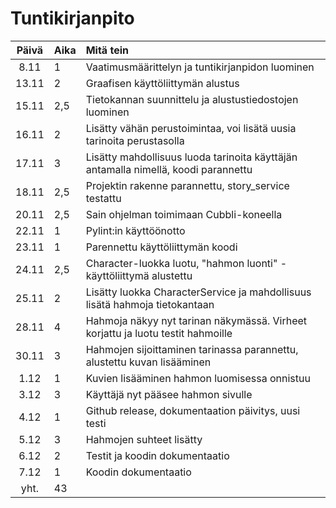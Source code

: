 # Tuntikirjanpito

| Päivä | Aika | Mitä tein |
| :----:|:-----| :-----|
| 8.11  | 1    | Vaatimusmäärittelyn ja tuntikirjanpidon luominen |
| 13.11 | 2    | Graafisen käyttöliittymän alustus |
| 15.11 | 2,5  | Tietokannan suunnittelu ja alustustiedostojen luominen |
| 16.11 | 2    | Lisätty vähän perustoimintaa, voi lisätä uusia tarinoita perustasolla |
| 17.11 | 3    | Lisätty mahdollisuus luoda tarinoita käyttäjän antamalla nimellä, koodi parannettu |
| 18.11 | 2,5  | Projektin rakenne parannettu, story_service testattu |
| 20.11 | 2,5  | Sain ohjelman toimimaan Cubbli-koneella |
| 22.11 | 1    | Pylint:in käyttöönotto |
| 23.11 | 1    | Parennettu käyttöliittymän koodi |
| 24.11 | 2,5  | Character-luokka luotu, "hahmon luonti" -käyttöliittymä alustettu |
| 25.11 | 2    | Lisätty luokka CharacterService ja mahdollisuus lisätä hahmoja tietokantaan |
| 28.11 | 4    | Hahmoja näkyy nyt tarinan näkymässä. Virheet korjattu ja luotu testit hahmoille |
| 30.11 | 3    | Hahmojen sijoittaminen tarinassa parannettu, alustettu kuvan lisääminen |
| 1.12  | 1    | Kuvien lisääminen hahmon luomisessa onnistuu |
| 3.12  | 3    | Käyttäjä nyt pääsee hahmon sivulle |
| 4.12  | 1    | Github release, dokumentaation päivitys, uusi testi |
| 5.12  | 3    | Hahmojen suhteet lisätty |
| 6.12  | 2    | Testit ja koodin dokumentaatio |
| 7.12  | 1    | Koodin dokumentaatio |
| yht.  | 43   | |